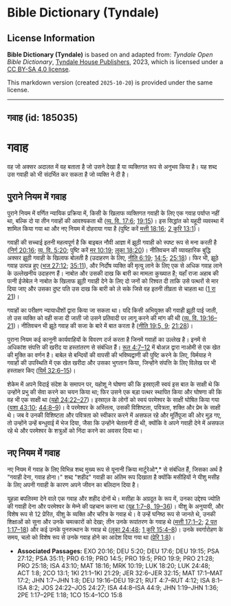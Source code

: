 # Bible Dictionary (Tyndale)

## License Information

**Bible Dictionary (Tyndale)** is based on and adapted from: _Tyndale Open Bible Dictionary_, [Tyndale House Publishers](https://tyndaleopenresources.com/), 2023, which is licensed under a [CC BY-SA 4.0 license](https://creativecommons.org/licenses/by-sa/4.0/legalcode.en).

This markdown version (created `2025-10-20`) is provided under the same license.



--------------------------------

## गवाह (id: 185035)

गवाह
====

वह जो अक्सर अदालत में वह बताता है जो उसने देखा है या व्यक्तिगत रूप से अनुभव किया है। यह शब्द उस गवाही को भी संदर्भित कर सकता है जो व्यक्ति ने दी है।

पुराने नियम में गवाह
--------------------

पुराने नियम में वर्णित न्यायिक प्रक्रिया में, किसी के खिलाफ व्यक्तिगत गवाही के लिए एक गवाह पर्याप्त नहीं था, बल्कि दो या तीन गवाहों की आवश्यकता थी ([व्य. वि. 17:6](https://ref.ly/Deut17:6); [19:15](https://ref.ly/Deut19:15))। इस सिद्धांत को यहूदी व्यवस्था में शामिल किया गया था और नए नियम में दोहराया गया है (पुष्टि करें [मत्ती 18:16](https://ref.ly/Matt18:16); [2 कुरि 13:1](https://ref.ly/2Cor13:1))।

गवाही की सच्चाई इतनी महत्वपूर्ण है कि बाइबल नौवी आज्ञा में झूठी गवाही को स्पष्ट रूप से मना करती है ([निर्ग 20:16](https://ref.ly/Exod20:16); [व्य. वि. 5:20](https://ref.ly/Deut5:20); पुष्टि करें [मर 10:19](https://ref.ly/Mark10:19); [लूका 18:20](https://ref.ly/Luke18:20))। नीतिवचन की व्यावहारिक बुद्धि अक्सर झूठी गवाही के खिलाफ बोलती है (उदाहरण के लिए, [नीति 6:19](https://ref.ly/Prov6:19); [14:5](https://ref.ly/Prov14:5); [25:18](https://ref.ly/Prov25:18))। फिर भी, झूठे गवाह उत्पन्न हुए ([भज 27:12](https://ref.ly/Ps27:12); [35:11](https://ref.ly/Ps35:11)), और निर्दोष व्यक्ति की मृत्यु लाने के लिए एक से अधिक गवाह लाने के उल्लेखनीय उदाहरण हैं। नाबोत और उसकी दाख कि बारी का मामला कुख्यात है; यहाँ राजा अहाब की पत्नी ईजेबेल ने नाबोत के खिलाफ झूठी गवाही देने के लिए दो जनों को रिश्वत दी ताकि उसे पत्थरों से मार दिया जाए और उसका दुष्ट पति उस दाख कि बारी को ले सके जिसे वह इतनी तीव्रता से चाहता था ([1 रा 21](https://ref.ly/1Kgs21:1-1Kgs21:29))।

गवाहों का परीक्षण न्यायाधीशों द्वारा किया जा सकता था। यदि किसी अभियुक्त की गवाही झूठी पाई जाती, तो उस व्यक्ति को वही सजा दी जाती जो उसने प्रतिवादी पर लागू करने की मांग की थी ([व्य. वि. 19:16–21](https://ref.ly/Deut19:16-Deut19:21))। नीतिवचन भी झूठे गवाह की सजा के बारे में बात करता है ([नीति 19:5, 9](https://ref.ly/Prov19:5,Prov19:9); [21:28](https://ref.ly/Prov21:28))।

पुराना नियम कई कानूनी कार्यवाहियों के विवरण दर्ज करता है जिनमें गवाहों का उल्लेख है। इनमें से अधिकांश संपत्ति की खरीद या हस्तांतरण से संबंधित हैं। [रूत 4:7–12](https://ref.ly/Ruth4:7-Ruth4:12) में बोअज़ द्वारा नाओमी से एक खेत की मुक्ति का वर्णन है। बाबेल से बन्दियों की वापसी की भविष्यद्वाणी की पुष्टि करने के लिए, यिर्मयाह ने गवाहों की उपस्थिति में एक खेत खरीदा और उसका भुगतान किया, जिन्होंने संपत्ति के लिए विलेख पर भी हस्ताक्षर किए ([यिर्म 32:6–15](https://ref.ly/Jer32:6-Jer32:15))। 

शेकेम में अपने विदाई संदेश के समापन पर, यहोशू ने घोषणा की कि इस्राएली स्वयं इस बात के साक्षी थे कि उन्होंने प्रभु की सेवा करने का चयन किया था; फिर उसने एक बड़ा पत्थर स्थापित किया और घोषणा की कि वह भी एक साक्षी था ([यहो 24:22–27](https://ref.ly/Josh24:22-Josh24:27))। इस्राएल के लोगों को स्वयं परमेश्वर के साक्षी घोषित किया गया ([यशा 43:10](https://ref.ly/Isa43:10); [44:8–9](https://ref.ly/Isa44:8-Isa44:9))। वे परमेश्वर के अस्तित्व, उसकी विशिष्टता, पवित्रता, शक्ति और प्रेम के साक्षी थे। जब वे उनकी विशिष्टता और पवित्रता को स्वीकार करने में असफल रहे और मूर्तिपूजा की ओर मुड़ गए, तो उन्होंने उन्हें बन्धुवाई में भेज दिया, जैसा कि उन्होंने चेतावनी दी थी, क्योंकि वे अपने गवाही देने में असफल रहे थे और परमेश्वर के शत्रुओं को निंदा करने का अवसर दिया था।

नए नियम में गवाह
----------------

नए नियम में गवाह के लिए विभिन्न शब्द मुख्य रूप से यूनानी क्रिया मार्टुरेओ*,* से संबंधित हैं, जिसका अर्थ है "गवाही देना, गवाह होना।" शब्द "शहीद" गवाही का अंतिम रूप दिखाता है क्योंकि मसीहियों ने यीशु मसीह के लिए अपनी गवाही के कारण अपने जीवन का बलिदान दिया है।

यूहन्ना बपतिस्मा देने वाले एक गवाह और शहीद दोनों थे। मसीहा के अग्रदूत के रूप में, उनका उद्देश्य ज्योति की गवाही देना और परमेश्वर के मेम्ने की पहचान करना था ([यूह 1:7–8, 19–36](https://ref.ly/John1:7-John1:8,John1:19-John1:36))। यीशु के अनुयायी, और विशेष रूप से 12 प्रेरित, यीशु के व्यक्ति और चरित्र के गवाह थे। वे उन्हें घनिष्ठ रूप से जानते थे, उनकी शिक्षाओं को सुना और उनके चमत्कारों को देखा; तीन उनके रूपांतरण के गवाह थे ([मत्ती 17:1–2](https://ref.ly/Matt17:1-Matt17:2); [2 पत 1:17–18](https://ref.ly/2Pet1:17-2Pet1:18)) और कई उनके पुनरुत्थान के गवाह थे ([लूका 24:48](https://ref.ly/Luke24:48); [1 कुरि 15:4–8](https://ref.ly/1Cor15:4-1Cor15:8))। उनके स्वर्गारोहण के समय, चलो को विशेष रूप से उनके गवाह होने का आदेश दिया गया था ([प्रेरि 1:8](https://ref.ly/Acts1:8))।

* **Associated Passages:** EXO 20:16; DEU 5:20; DEU 17:6; DEU 19:15; PSA 27:12; PSA 35:11; PRO 6:19; PRO 14:5; PRO 19:5; PRO 19:9; PRO 21:28; PRO 25:18; ISA 43:10; MAT 18:16; MRK 10:19; LUK 18:20; LUK 24:48; ACT 1:8; 2CO 13:1; 1KI 21:1–1KI 21:29; JER 32:6–JER 32:15; MAT 17:1–MAT 17:2; JHN 1:7–JHN 1:8; DEU 19:16–DEU 19:21; RUT 4:7–RUT 4:12; ISA 8:1–ISA 8:2; JOS 24:22–JOS 24:27; ISA 44:8–ISA 44:9; JHN 1:19–JHN 1:36; 2PE 1:17–2PE 1:18; 1CO 15:4–1CO 15:8

